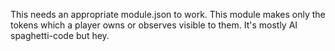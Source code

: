This needs an appropriate module.json to work. This module makes only the tokens which a player owns or observes visible to them. It's mostly AI spaghetti-code but hey.
